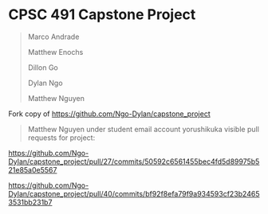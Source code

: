 # CPSC 491 Capstone Project

> Marco Andrade
> 
> Matthew Enochs
> 
> Dillon Go
> 
> Dylan Ngo
> 
> Matthew Nguyen

Fork copy of https://github.com/Ngo-Dylan/capstone_project

> Matthew Nguyen under student email account yorushikuka visible pull requests for project:

https://github.com/Ngo-Dylan/capstone_project/pull/27/commits/50592c6561455bec4fd5d89975b521e85a0e5567

https://github.com/Ngo-Dylan/capstone_project/pull/40/commits/bf92f8efa79f9a934593cf23b24653531bb231b7

